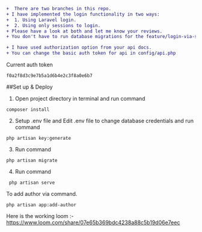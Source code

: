 ```diff
+  There are two branches in this repo.
+ I have implemented the login functionality in two ways:
+  1. Using Laravel login.
+  2. Using only sessions to login. 
+ Please have a look at both and let me know your reviews.
+ You don't have to run database migrations for the feature/login-via-session-directly branch.
```
```diff
+ I have used authorization option from your api docs.
+ You can change the basic auth token for api in config/api.php 
```
Current auth token 
```console
f0a2f8d3c9e7b5a1d6b4e2c3f8a0e6b7
```
##Set up & Deploy
1. Open project directory in terminal and run command 
```console
composer install
```
2. Setup .env file and Edit .env file to change database credentials and run command 
```console
php artisan key:generate
```
3. Run command 
```console
php artisan migrate
```
4. Run command
```console
 php artisan serve
```

To add author via command.
```console
php artisan app:add-author 
```

Here is the working loom :-
https://www.loom.com/share/07e65b369bdc4238a88c5b19d06e7eec